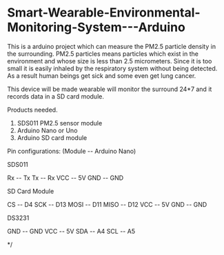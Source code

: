 # Smart-Wearable-Environmental-Monitoring-System---Arduino

This is a arduino project which can measure the PM2.5 particle density in the surrounding. 
PM2.5 particles means particles which exist in the environment and whose size is less than 2.5 micrometers. 
Since it is too small it is easily inhaled by the respiratory system without being detected. 
As a result human beings get sick and some even get lung cancer.

This device will be made wearable will monitor the surround 24*7 and it records data in a SD card module. 

Products needed. 
1. SDS011 PM2.5 sensor module
2. Arduino Nano or Uno
3. Arduino SD card module




Pin configurations: (Module -- Arduino Nano)

SDS011

Rx   -- Tx
Tx   -- Rx
VCC  -- 5V
GND  -- GND


SD Card Module

CS   -- D4
SCK  -- D13
MOSI -- D11
MISO -- D12
VCC  -- 5V
GND  -- GND

DS3231

GND  -- GND
VCC  -- 5V
SDA  -- A4
SCL  -- A5


*/


